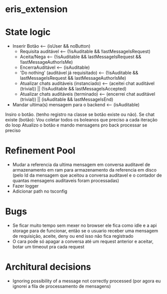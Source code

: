 # eris_extension

# State logic

- Inserir Botão <-- (isUser && noButton)
    - Requisita auditável <-- (!isAuditable && !lastMessageIsRequest)
    - Aceita/Nega <-- (!isAuditable && lastMessageIsRequest && !lastMessageAuthorIsMe)
    - EncerraAuditável <-- (isAuditable)
    - 'Do nothing' (auditável já requisitado) <-- (!isAuditable && lastMessageIsRequest && lastMessageAuthorIsMe)
    - Atualizar chats auditáveis (instanciado) <-- (aceitei chat auditável (trivial)) || (!isAuditable && lastMessageIsAccepted)
    - Atualizar chats auditáveis (terminado) <-- (encerrei chat auditável (trivial)) || (isAuditable && lastMessageIsEnd)
- Mandar ultima(s) mensagem para o backend <-- (isAuditable)

Insiro o botão. (tenho registro na classe se botão existe ou não). Se chat existe (botão):
Vou coletar todos os boleanos que preciso a cada iteração do loop
Atualizo o botão e mando mensagens pro back processar se preciso

# Refinement Pool
- Mudar a referencia da ultima mensagem em conversa auditavel de armazenamento em ram para armazenamento da referencia em disco (pelo Id da mensagem que aceitou a conversa auditavel e o contador de quantas mensagens auditaveis foram processadas)
- Fazer logger
- Adicionar path no tsconfig

# Bugs

- Se ficar muito tempo sem mexer no browser ele fica como idle e a api storage para de funcionar, então se o usuario receber uma mensagem de requisição, aceite, deny ou end isso não fica registrado
- O cara pode só apagar a conversa até um request anterior e aceitar, botar um timeout pra cada request

# Architural decisions

- Ignoring possibility of a message not correctly processed (por agora eu ignorei a fila de processamento de mensagens)

